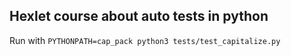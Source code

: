 ## Hexlet course about auto tests in python

Run with `PYTHONPATH=cap_pack python3 tests/test_capitalize.py`
